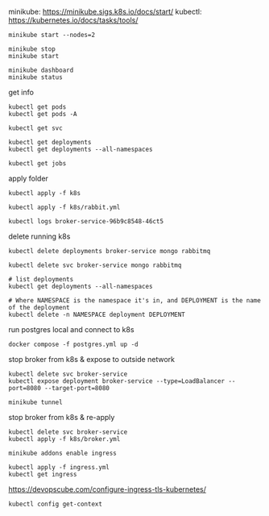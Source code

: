 
minikube: https://minikube.sigs.k8s.io/docs/start/
kubectl: https://kubernetes.io/docs/tasks/tools/

```
minikube start --nodes=2

minikube stop
minikube start

minikube dashboard
minikube status
```

get info
```
kubectl get pods
kubectl get pods -A

kubectl get svc

kubectl get deployments
kubectl get deployments --all-namespaces

kubectl get jobs
```

apply folder
```
kubectl apply -f k8s

kubectl apply -f k8s/rabbit.yml
```

```
kubectl logs broker-service-96b9c8548-46ct5
```

delete running k8s
```
kubectl delete deployments broker-service mongo rabbitmq

kubectl delete svc broker-service mongo rabbitmq
```

```
# list deployments
kubectl get deployments --all-namespaces

# Where NAMESPACE is the namespace it's in, and DEPLOYMENT is the name of the deployment
kubectl delete -n NAMESPACE deployment DEPLOYMENT
```

run postgres local and connect to k8s
```
docker compose -f postgres.yml up -d
```

stop broker from k8s & expose to outside network
```
kubectl delete svc broker-service
kubectl expose deployment broker-service --type=LoadBalancer --port=8080 --target-port=8080

minikube tunnel
```

stop broker from k8s & re-apply
```
kubectl delete svc broker-service
kubectl apply -f k8s/broker.yml
```

```
minikube addons enable ingress
```

```
kubectl apply -f ingress.yml
kubectl get ingress
```

https://devopscube.com/configure-ingress-tls-kubernetes/


```
kubectl config get-context
```